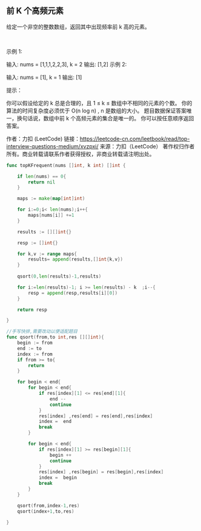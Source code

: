 ## 前 K 个高频元素

给定一个非空的整数数组，返回其中出现频率前 k 高的元素。

 

示例 1:

输入: nums = [1,1,1,2,2,3], k = 2
输出: [1,2]
示例 2:

输入: nums = [1], k = 1
输出: [1]
 

提示：

你可以假设给定的 k 总是合理的，且 1 ≤ k ≤ 数组中不相同的元素的个数。
你的算法的时间复杂度必须优于 O(n log n) , n 是数组的大小。
题目数据保证答案唯一，换句话说，数组中前 k 个高频元素的集合是唯一的。
你可以按任意顺序返回答案。

作者：力扣 (LeetCode)
链接：https://leetcode-cn.com/leetbook/read/top-interview-questions-medium/xvzpxi/
来源：力扣（LeetCode）
著作权归作者所有。商业转载请联系作者获得授权，非商业转载请注明出处。

```go
func topKFrequent(nums []int, k int) []int {

    if len(nums) == 0{
        return nil
    }

    maps := make(map[int]int)

    for i:=0;i< len(nums);i++{
        maps[nums[i]] +=1
    }

    results := [][]int{}

    resp := []int{}

    for k,v := range maps{
        results= append(results,[]int{k,v})
    }
    
    qsort(0,len(results)-1,results)

    for i:=len(results)-1; i >= len(results) - k  ;i--{
        resp = append(resp,results[i][0])
    }

    return resp

}

//手写快排,需要改动以便适配题目
func qsort(from,to int,res [][]int){
    begin := from
    end := to
    index := from
    if from >= to{
        return
    }

    for begin < end{
        for begin < end{
            if res[index][1] <= res[end][1]{
                end -- 
                continue
            }            
            res[index] ,res[end] = res[end],res[index]
            index =  end
            break
        }

        for begin < end{
            if res[index][1] >= res[begin][1]{
                begin ++ 
                continue
            }            
            res[index] ,res[begin] = res[begin],res[index]
            index =  begin
            break
        }
    }

    qsort(from,index-1,res)
    qsort(index+1,to,res)

}

```
